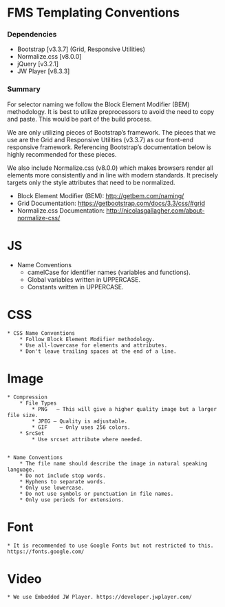 # FMS Templating Conventions


### Dependencies
* Bootstrap [v3.3.7] (Grid, Responsive Utilities)
* Normalize.css [v8.0.0]
* jQuery [v3.2.1]
* JW Player [v8.3.3]


### Summary
For selector naming we follow the Block Element Modifier (BEM) methodology.
It is best to utilize preprocessors to avoid the need to copy and paste. This would be part of the build process.

We are only utilizing pieces of Bootstrap’s framework. The pieces that we use are the Grid and Responsive Utilities (v3.3.7) as our front-end responsive framework. Referencing Bootstrap’s documentation below is highly recommended for these pieces.

We also include Normalize.css (v8.0.0) which makes browsers render all elements more consistently and in line with modern standards. It precisely targets only the style attributes that need to be normalized.

- Block Element Modifier (BEM): http://getbem.com/naming/
- Grid Documentation: https://getbootstrap.com/docs/3.3/css/#grid
- Normalize.css Documentation: http://nicolasgallagher.com/about-normalize-css/



# JS

* Name Conventions
    * camelCase for identifier names (variables and functions).
    * Global variables written in UPPERCASE.
    * Constants written in UPPERCASE.

# CSS
    * CSS Name Conventions
        * Follow Block Element Modifier methodology.
        * Use all-lowercase for elements and attributes.
        * Don't leave trailing spaces at the end of a line.


# Image
    * Compression
        * File Types
            * PNG   – This will give a higher quality image but a larger file size.
            * JPEG – Quality is adjustable.
            * GIF    – Only uses 256 colors.
	    * SrcSet
            * Use srcset attribute where needed.


    * Name Conventions
        * The file name should describe the image in natural speaking language.
        * Do not include stop words.
        * Hyphens to separate words.
        * Only use lowercase.
        * Do not use symbols or punctuation in file names.
        * Only use periods for extensions.


# Font
    * It is recommended to use Google Fonts but not restricted to this. https://fonts.google.com/


# Video
    * We use Embedded JW Player. https://developer.jwplayer.com/